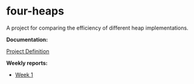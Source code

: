 # four-heaps

A project for comparing the efficiency of different heap implementations.

__Documentation:__

[Project Definition](https://github.com/maarila/four-heaps/blob/master/documentation/ProjectDefinition.md)

__Weekly reports:__

* [Week 1](https://github.com/maarila/four-heaps/blob/master/documentation/WeekReport1.md)

